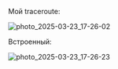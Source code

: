 Мой traceroute:

![photo_2025-03-23_17-26-02](https://github.com/user-attachments/assets/5ef40eb7-1858-4c35-9538-0e9a87e18f4e)


Встроенный:

![photo_2025-03-23_17-26-23](https://github.com/user-attachments/assets/ada666b8-53db-4cc1-aa6f-d4c3b85aaae5)

